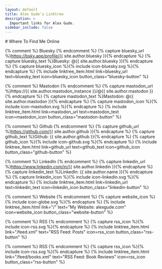 ```yaml
---
layout: default
title: Alex Gude's Linktree
description: >
  Important links for Alex Gude.
sidebar_include: false
---
```


<div class="headline-center" markdown="1">
# Where To Find Me Online
</div>

<div class="linktree-container">

  {% comment %} Bluesky {% endcomment %}
  {% capture bluesky_url %}https://bsky.app/profile/{{ site.author.bluesky }}{% endcapture %}
  {% capture bluesky_text %}Bluesky: @{{ site.author.bluesky }}{% endcapture %}
  {% capture bluesky_icon %}{% include icon-bluesky.svg %}{% endcapture %}
  {% include linktree_item.html
    link=bluesky_url
    text=bluesky_text
    icon=bluesky_icon
    button_class="bluesky-button"
  %}

  {% comment %} Mastodon {% endcomment %}
  {% capture mastodon_url %}https://{{ site.author.mastodon_instance }}/@{{ site.author.mastodon }}{% endcapture %}
  {% capture mastodon_text %}Mastodon: @{{ site.author.mastodon }}{% endcapture %}
  {% capture mastodon_icon %}{% include icon-mastodon.svg %}{% endcapture %}
  {% include linktree_item.html
    link=mastodon_url
    text=mastodon_text
    icon=mastodon_icon
    button_class="mastodon-button"
  %}

  {% comment %} Github {% endcomment %}
  {% capture github_url %}https://github.com/{{ site.author.github }}{% endcapture %}
  {% capture github_text %}Github: {{ site.author.github }}{% endcapture %}
  {% capture github_icon %}{% include icon-github.svg %}{% endcapture %}
  {% include linktree_item.html
    link=github_url
    text=github_text
    icon=github_icon
    button_class="github-button"
  %}

  {% comment %} LinkedIn {% endcomment %}
  {% capture linkedin_url %}https://www.linkedin.com/in/{{ site.author.linkedin }}{% endcapture %}
  {% capture linkedin_text %}LinkedIn: {{ site.author.name }}{% endcapture %}
  {% capture linkedin_icon %}{% include icon-linkedin.svg %}{% endcapture %}
  {% include linktree_item.html
    link=linkedin_url
    text=linkedin_text
    icon=linkedin_icon
    button_class="linkedin-button"
  %}

  {% comment %} Website {% endcomment %}
  {% capture website_icon %}{% include icon-globe.svg %}{% endcapture %}
  {% include linktree_item.html
    link="/"
    text="My Website: alexgude.com"
    icon=website_icon
    button_class="website-button"
  %}

  {% comment %} RSS {% endcomment %}
  {% capture rss_icon %}{% include icon-rss.svg %}{% endcapture %}
  {% include linktree_item.html
    link="/feed.xml"
    text="RSS Feed: Posts"
    icon=rss_icon
    button_class="rss-button"
  %}

  {% comment %} RSS {% endcomment %}
  {% capture rss_icon %}{% include icon-rss.svg %}{% endcapture %}
  {% include linktree_item.html
    link="/feed/books.xml"
    text="RSS Feed: Book Reviews"
    icon=rss_icon
    button_class="rss-button"
  %}

</div>
